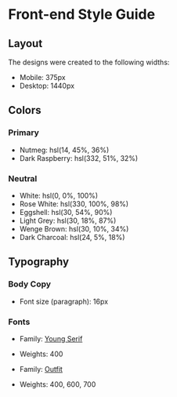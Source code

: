 # Front-end Style Guide

## Layout

The designs were created to the following widths:

- Mobile: 375px
- Desktop: 1440px

## Colors

### Primary

- Nutmeg: hsl(14, 45%, 36%)   <!-- bodies title -->
- Dark Raspberry: hsl(332, 51%, 32%)   <!-- time title -->

### Neutral

- White: hsl(0, 0%, 100%)    <!-- card background -->
- Rose White: hsl(330, 100%, 98%)   <!-- time background -->
- Eggshell: hsl(30, 54%, 90%)  <!-- background -->
- Light Grey: hsl(30, 18%, 87%)
- Wenge Brown: hsl(30, 10%, 34%)
- Dark Charcoal: hsl(24, 5%, 18%)

## Typography

### Body Copy

- Font size (paragraph): 16px

### Fonts

- Family: [Young Serif](https://fonts.google.com/specimen/Young+Serif)
- Weights: 400

- Family: [Outfit](https://fonts.google.com/specimen/Outfit)
- Weights: 400, 600, 700
